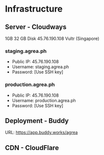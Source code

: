 # Infrastructure 

## Server - Cloudways 

1GB 32 GB Disk 45.76.190.108 Vultr (Singapore)

### staging.agrea.ph

- Public IP: 45.76.190.108
- Username: staging.agrea.ph
- Password: [Use SSH key]

### production.agrea.ph

- Public IP: 45.76.190.108
- Username: production.agrea.ph
- Password: [Use SSH key]

## Deployment - Buddy 

URL: https://app.buddy.works/agrea

## CDN - CloudFlare
